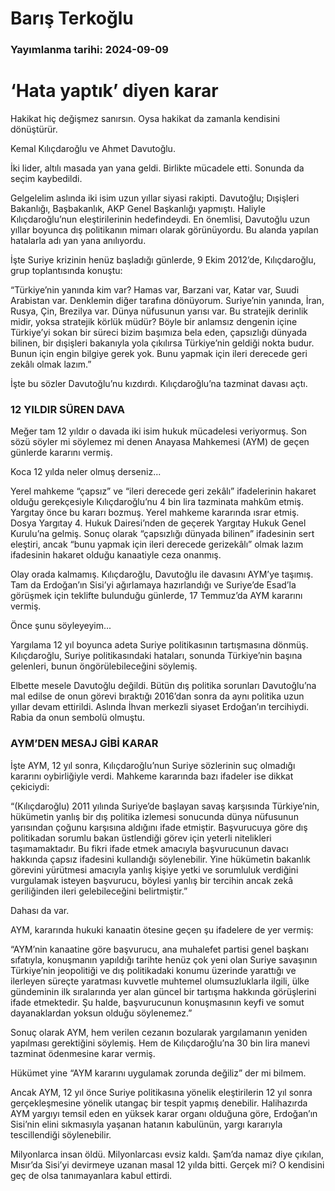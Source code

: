 # Barış Terkoğlu

### Yayımlanma tarihi: 2024-09-09

# ‘Hata yaptık’ diyen karar

Hakikat hiç değişmez sanırsın. Oysa hakikat da zamanla kendisini dönüştürür.

Kemal Kılıçdaroğlu ve Ahmet Davutoğlu.

İki lider, altılı masada yan yana geldi. Birlikte mücadele etti. Sonunda da seçim kaybedildi.

Gelgelelim aslında iki isim uzun yıllar siyasi rakipti. Davutoğlu; Dışişleri Bakanlığı, Başbakanlık, AKP Genel Başkanlığı yapmıştı. Haliyle Kılıçdaroğlu’nun eleştirilerinin hedefindeydi. En önemlisi, Davutoğlu uzun yıllar boyunca dış politikanın mimarı olarak görünüyordu. Bu alanda yapılan hatalarla adı yan yana anılıyordu.

İşte Suriye krizinin henüz başladığı günlerde, 9 Ekim 2012’de, Kılıçdaroğlu, grup toplantısında konuştu:

“Türkiye’nin yanında kim var? Hamas var, Barzani var, Katar var, Suudi Arabistan var. Denklemin diğer tarafına dönüyorum. Suriye’nin yanında, İran, Rusya, Çin, Brezilya var. Dünya nüfusunun yarısı var. Bu stratejik derinlik midir, yoksa stratejik körlük müdür? Böyle bir anlamsız dengenin içine Türkiye’yi sokan bir süreci bizim başımıza bela eden, çapsızlığı dünyada bilinen, bir dışişleri bakanıyla yola çıkılırsa Türkiye’nin geldiği nokta budur. Bunun için engin bilgiye gerek yok. Bunu yapmak için ileri derecede geri zekâlı olmak lazım.”

İşte bu sözler Davutoğlu’nu kızdırdı. Kılıçdaroğlu’na tazminat davası açtı.


### 12 YILDIR SÜREN DAVA

Meğer tam 12 yıldır o davada iki isim hukuk mücadelesi veriyormuş. Son sözü söyler mi söylemez mi denen Anayasa Mahkemesi (AYM) de geçen günlerde kararını vermiş.

Koca 12 yılda neler olmuş derseniz...

Yerel mahkeme “çapsız” ve “ileri derecede geri zekâlı” ifadelerinin hakaret olduğu gerekçesiyle Kılıçdaroğlu’nu 4 bin lira tazminata mahkûm etmiş. Yargıtay önce bu kararı bozmuş. Yerel mahkeme kararında ısrar etmiş. Dosya Yargıtay 4. Hukuk Dairesi’nden de geçerek Yargıtay Hukuk Genel Kurulu’na gelmiş. Sonuç olarak “çapsızlığı dünyada bilinen” ifadesinin sert eleştiri, ancak “bunu yapmak için ileri derecede gerizekâlı” olmak lazım ifadesinin hakaret olduğu kanaatiyle ceza onanmış.

Olay orada kalmamış. Kılıçdaroğlu, Davutoğlu ile davasını AYM’ye taşımış. Tam da Erdoğan’ın Sisi’yi ağırlamaya hazırlandığı ve Suriye’de Esad’la görüşmek için teklifte bulunduğu günlerde, 17 Temmuz’da AYM kararını vermiş.

Önce şunu söyleyeyim...

Yargılama 12 yıl boyunca adeta Suriye politikasının tartışmasına dönmüş. Kılıçdaroğlu, Suriye politikasındaki hataları, sonunda Türkiye’nin başına gelenleri, bunun öngörülebileceğini söylemiş.

Elbette mesele Davutoğlu değildi. Bütün dış politika sorunları Davutoğlu’na mal edilse de onun görevi bıraktığı 2016’dan sonra da aynı politika uzun yıllar devam ettirildi. Aslında İhvan merkezli siyaset Erdoğan’ın tercihiydi. Rabia da onun sembolü olmuştu.


### AYM’DEN MESAJ GİBİ KARAR

İşte AYM, 12 yıl sonra, Kılıçdaroğlu’nun Suriye sözlerinin suç olmadığı kararını oybirliğiyle verdi. Mahkeme kararında bazı ifadeler ise dikkat çekiciydi:

“(Kılıçdaroğlu) 2011 yılında Suriye’de başlayan savaş karşısında Türkiye’nin, hükümetin yanlış bir dış politika izlemesi sonucunda dünya nüfusunun yarısından çoğunu karşısına aldığını ifade etmiştir. Başvurucuya göre dış politikadan sorumlu bakan üstlendiği görev için yeterli nitelikleri taşımamaktadır. Bu fikri ifade etmek amacıyla başvurucunun davacı hakkında çapsız ifadesini kullandığı söylenebilir. Yine hükümetin bakanlık görevini yürütmesi amacıyla yanlış kişiye yetki ve sorumluluk verdiğini vurgulamak isteyen başvurucu, böylesi yanlış bir tercihin ancak zekâ geriliğinden ileri gelebileceğini belirtmiştir.”

Dahası da var.

AYM, kararında hukuki kanaatin ötesine geçen şu ifadelere de yer vermiş:

“AYM’nin kanaatine göre başvurucu, ana muhalefet partisi genel başkanı sıfatıyla, konuşmanın yapıldığı tarihte henüz çok yeni olan Suriye savaşının Türkiye’nin jeopolitiği ve dış politikadaki konumu üzerinde yarattığı ve ilerleyen süreçte yaratması kuvvetle muhtemel olumsuzluklarla ilgili, ülke gündeminin ilk sıralarında yer alan güncel bir tartışma hakkında görüşlerini ifade etmektedir. Şu halde, başvurucunun konuşmasının keyfi ve somut dayanaklardan yoksun olduğu söylenemez.”

Sonuç olarak AYM, hem verilen cezanın bozularak yargılamanın yeniden yapılması gerektiğini söylemiş. Hem de Kılıçdaroğlu’na 30 bin lira manevi tazminat ödenmesine karar vermiş.

Hükümet yine “AYM kararını uygulamak zorunda değiliz” der mi bilmem.

Ancak AYM, 12 yıl önce Suriye politikasına yönelik eleştirilerin 12 yıl sonra gerçekleşmesine yönelik utangaç bir tespit yapmış denebilir. Halihazırda AYM yargıyı temsil eden en yüksek karar organı olduğuna göre, Erdoğan’ın Sisi’nin elini sıkmasıyla yaşanan hatanın kabulünün, yargı kararıyla tescillendiği söylenebilir.

Milyonlarca insan öldü. Milyonlarcası evsiz kaldı. Şam’da namaz diye çıkılan, Mısır’da Sisi’yi devirmeye uzanan masal 12 yılda bitti. Gerçek mi? O kendisini geç de olsa tanımayanlara kabul ettirdi.

